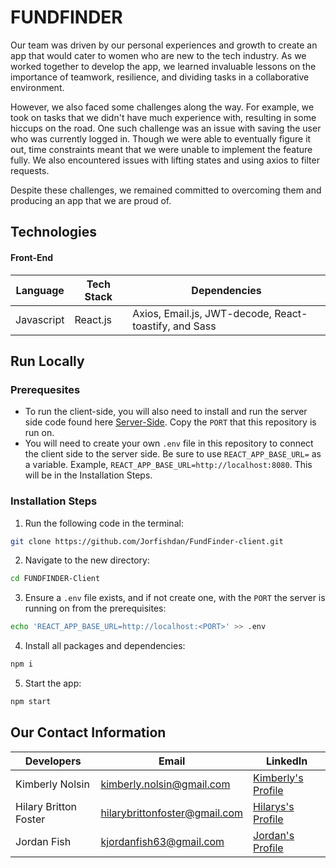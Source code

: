 # FUNDFINDER

Our team was driven by our personal experiences and growth to create an app that would cater to women who are new to the tech industry. As we worked together to develop the app, we learned invaluable lessons on the importance of teamwork, resilience, and dividing tasks in a collaborative environment.

However, we also faced some challenges along the way. For example, we took on tasks that we didn't have much experience with, resulting in some hiccups on the road. One such challenge was an issue with saving the user who was currently logged in. Though we were able to eventually figure it out, time constraints meant that we were unable to implement the feature fully. We also encountered issues with lifting states and using axios to filter requests.

Despite these challenges, we remained committed to overcoming them and producing an app that we are proud of.




## Technologies

#### Front-End
Language      | Tech Stack    | Dependencies
------------- | ------------- |--------------
Javascript    | React.js      | Axios, Email.js, JWT-decode, React-toastify, and Sass

## Run Locally

### Prerequesites
- To run the client-side, you will also need to install and run the server side code found here [Server-Side](https://github.com/Jorfishdan/FundFinder-server/ "Back-End Repository"). Copy the `PORT` that this repository is run on.
- You will need to create your own `.env` file in this repository to connect the client side to the server side. Be sure to use `REACT_APP_BASE_URL=` as a variable. Example, `REACT_APP_BASE_URL=http://localhost:8080`. This will be in the Installation Steps.

### Installation Steps

1. Run the following code in the terminal: 
```sh
git clone https://github.com/Jorfishdan/FundFinder-client.git
```

2. Navigate to the new directory:
```sh
cd FUNDFINDER-Client
```

3. Ensure a `.env` file exists, and if not create one, with the `PORT` the server is running on from the prerequisites:
```sh
echo 'REACT_APP_BASE_URL=http://localhost:<PORT>' >> .env
```

4. Install all packages and dependencies:
```sh
npm i
```

5. Start the app:
```sh
npm start
```

## Our Contact Information

Developers               | Email                          | LinkedIn
------------------------| ------------------------------ |--------------
Kimberly Nolsin         |  kimberly.nolsin@gmail.com     | [Kimberly's Profile](https://www.linkedin.com/in/kimberly-nolsin/ "Profile")
Hilary Britton Foster   |  hilarybrittonfoster@gmail.com | [Hilarys's Profile](https://www.linkedin.com/in/hilary-britton-foster/ "Profile")
Jordan Fish             |  kjordanfish63@gmail.com       | [Jordan's Profile](https://www.linkedin.com/in/jordan-fish/ "Profile")


